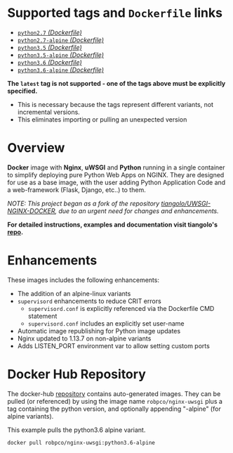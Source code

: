 # Supported tags and `Dockerfile` links

  - [`python2.7` _(Dockerfile)_](https://github.com/robertpeteuil/docker-nginx-uwsgi/blob/master/python2.7/Dockerfile)
  - [`python2.7-alpine` _(Dockerfile)_](https://github.com/robertpeteuil/docker-nginx-uwsgi/blob/master/python2.7-alpine/Dockerfile)
  - [`python3.5` _(Dockerfile)_](https://github.com/robertpeteuil/docker-nginx-uwsgi/blob/master/python3.5/Dockerfile)
  - [`python3.5-alpine` _(Dockerfile)_](https://github.com/robertpeteuil/docker-nginx-uwsgi/blob/master/python3.5-alpine/Dockerfile)
  - [`python3.6` _(Dockerfile)_](https://github.com/robertpeteuil/docker-nginx-uwsgi/blob/master/python3.6/Dockerfile)
  - [`python3.6-alpine` _(Dockerfile)_](https://github.com/robertpeteuil/docker-nginx-uwsgi/blob/master/python3.6-alpine/Dockerfile)

**The `latest` tag is not supported - one of the tags above must be explicitly specified.**
- This is necessary because the tags represent different variants, not incremental versions.
- This eliminates importing or pulling an unexpected version   


# Overview

**Docker** image with **Nginx**, **uWSGI** and **Python** running in a single container to simplify deploying pure Python Web Apps on NGINX.  They are designed for use as a base image, with the user adding Python Application Code and a web-framework (Flask, Django, etc..) to them.

*NOTE: This project began as a fork of the repository [tiangolo/UWSGI-NGINX-DOCKER](https://github.com/tiangolo/uwsgi-nginx-docker), due to an urgent need for changes and enhancements.*

**For detailed instructions, examples and documentation visit tiangolo's [repo](https://github.com/tiangolo/uwsgi-nginx-flask-docker).**

# Enhancements

These images includes the following enhancements:
- The addition of an alpine-linux variants
- `supervisord` enhancements to reduce CRIT errors
  - `supervisord.conf` is explicitly referenced via the Dockerfile CMD statement
  - `supervisord.conf` includes an explicitly set user-name
- Automatic image republishing for Python image updates
- Nginx updated to 1.13.7 on non-alpine variants
- Adds LISTEN_PORT environment var to allow setting custom ports

# Docker Hub Repository

The docker-hub [repository](https://hub.docker.com/r/robpco/nginx-uwsgi/) contains auto-generated images.  They can be pulled (or referenced) by using the image name `robpco/nginx-uwsgi` plus a tag containing the python version, and optionally appending "-alpine" (for alpine variants).

This example pulls the python3.6 alpine variant.
```bash
docker pull robpco/nginx-uwsgi:python3.6-alpine
```
